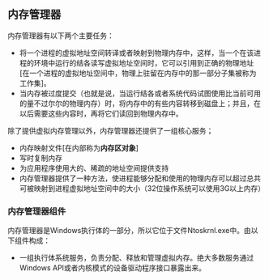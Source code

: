 ## 内存管理器

内存管理器有以下两个主要任务：
- 将一个进程的虚拟地址空间转译或者映射到物理内存中，这样，当一个在该进程的环境中运行的结各读写虚拟地址空间时，它可以引用到正确的物理地址[在一个进程的虚拟地址空间中，物理上驻留在内存中的那一部分子集被称为工作集]。
- 当内存被过度提交（也就是说，当运行结各或者系统代码试图使用比当前可用的量不过尔尔的物理内存）时，将内存中的有些内容转移到磁盘上；并且，在以后需要这些内容时，再将它们读回到物理内存中。

除了提供虚拟内存管理以外，内存管理器还提供了一组核心服务；
- 内存映射文件[在内部称为**内存区对象**]
- 写时复制内存
- 为应用程序使用大的、稀疏的地址空间提供支持
- 内存管理器提供了一种方法，使进程能够分配和使用的物理内存可以超过总共可被映射到进程虚拟地址空间中的大小（32位操作系统可以使用3G以上内存）

### 内存管理器组件
 内存管理器是Windows执行体的一部分，所以它位于文件Ntoskrnl.exe中。由以下组件构成：
 - 一组执行体系统服务，负责分配、释放和管理虚拟内存。绝大多数服务通过Windows API或者内核模式的设备驱动程序接口暴露出来。
